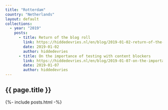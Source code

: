 ```yaml
---
title: "Rotterdam"
country: "Netherlands"
layout: default
collections:
  - year: "2019"
    posts:
      - title: Return of the blog roll
        link: https://hiddedevries.nl/en/blog/2019-01-02-return-of-the-blog-roll
        date: 2019-01-02
        author: hiddedevries
      - title: On the importance of testing with content blockers 
        link: https://hiddedevries.nl/en/blog/2019-01-07-on-the-importance-of-testing-with-content-blockers
        date: 2019-01-07
        author: hiddedevries
---
```


## {{ page.title }}

{%- include posts.html -%}
